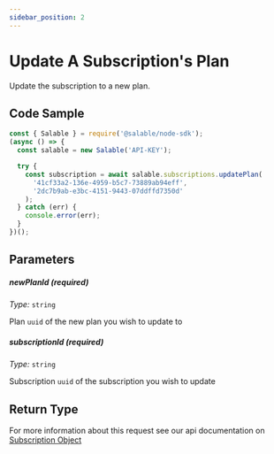 ```yaml
---
sidebar_position: 2
---
```


# Update A Subscription's Plan

Update the subscription to a new plan.

## Code Sample

```typescript
const { Salable } = require('@salable/node-sdk');
(async () => {
  const salable = new Salable('API-KEY');

  try {
    const subscription = await salable.subscriptions.updatePlan(
      '41cf33a2-136e-4959-b5c7-73889ab94eff',
      '2dc7b9ab-e3bc-4151-9443-07ddffd7350d'
    );
  } catch (err) {
    console.error(err);
  }
})();
```

## Parameters

##### newPlanId (_required_)

_Type:_ `string`

Plan `uuid` of the new plan you wish to update to

##### subscriptionId (_required_)

_Type:_ `string`

Subscription `uuid` of the subscription you wish to update

## Return Type

For more information about this request see our api documentation on [Subscription Object](https://docs.salable.app/api#tag/Subscriptions/operation/getSubscriptionByUuid)
